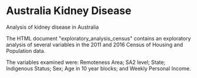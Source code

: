 # Australia Kidney Disease
Analysis of kidney disease in Australia

The HTML document "exploratory_analysis_census" contains an exploratory analysis of several variables in the 2011 and 2016 Census of Housing and Population data.

The variables examined were: Remoteness Area; SA2 level; State; Indigenous Status; Sex; Age in 10 year blocks; and Weekly Personal Income.